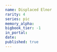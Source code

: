 ```yaml
---
name: Displaced Elnor
rarity: 4
series: pic
memory_alpha:
bigbook_tier: -1
in_portal:
date:
published: true
---
```



